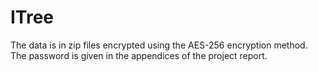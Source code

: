 # ITree

The data is in zip files encrypted using the AES-256 encryption method. The password is given in the appendices of the project report.

